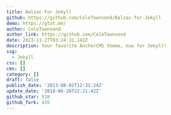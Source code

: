 ```yaml
---
title: Balzac For Jekyll
github: https://github.com/ColeTownsend/Balzac-for-Jekyll
demo: https://gtat.me/
author: ColeTownsend
author_link: https://github.com/ColeTownsend
date: 2023-11-27T03:24:31.142Z
description: Your favorite AnchorCMS theme, now for Jekyll!
ssg:
  - Jekyll
css: []
cms: []
category: []
draft: false
publish_date: '2013-08-02T12:31:24Z'
update_date: '2018-06-26T22:21:42Z'
github_star: 510
github_fork: 435
---
```

